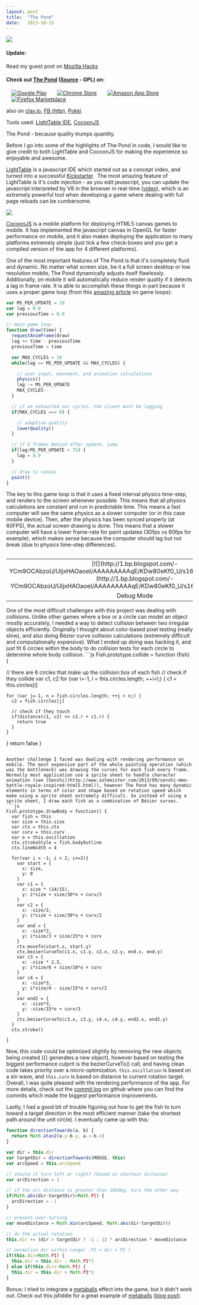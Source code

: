 ```yaml
---
layout: post
title:  "The Pond"
date:   2013-10-15
---
```


[![](http://4.bp.blogspot.com/-clTSEFA6cpA/UlcE3Rjk9UI/AAAAAAAAAp0/6m_tJC8GrJ0/s1600/screenshot-menu-640-400.png)](http://thepond.zolmeister.com/)
#### Update:
Read my guest post on&nbsp;[Mozilla Hacks](https://hacks.mozilla.org/2013/11/the-pond-building-a-multi-platform-html5-game/)

#### Check out [**The Pond**](http://thepond.zolmeister.com/)&nbsp;([Source](https://github.com/Zolmeister/pond)&nbsp;-&nbsp;GPL) on:

<a href="https://play.google.com/store/apps/details?id=com.Zolmeister.ThePond" imageanchor="1" style="margin-left: 1em; margin-right: 1em;float:left" target="_blank">
<img alt="Google Play" border="0" src="http://4.bp.blogspot.com/-cPl79M_hD18/UlmrBIx0XrI/AAAAAAAAAqs/hl6MfbFZWFI/s1600/play-store-icon.png" title="Google Play">
</a>
<a href="https://chrome.google.com/webstore/detail/the-pond/aonjkompolbfgipkpgmcgiakfghibjmm" imageanchor="1" style="margin-left: 1em; margin-right: 1em;float:left" target="_blank">
<img alt="Chrome Store" border="0" src="http://1.bp.blogspot.com/-SrpGXzQgk2w/UlmrFZ6xLfI/AAAAAAAAAq0/Sgx3BnEddh8/s1600/chrome-store.png" title="Chrome Store">
</a>
<a href="http://www.amazon.com/Zolmeister-The-Pond/dp/B00FROOKHI" imageanchor="1" style="margin-left: 1em; margin-right: 1em;float:left" target="_blank">
<img alt="Amazon App Store" border="0" src="http://1.bp.blogspot.com/-O77qDjuQ2as/UlmrJ9J2nnI/AAAAAAAAAq8/JcDbIGnWAjw/s1600/amazon-app-store-app.png" title="Amazon App Store">
</a>
<a href="https://marketplace.firefox.com/app/the-pond/" imageanchor="1" style="margin-left: 1em; margin-right: 1em;" target="_blank">
<img alt="Firefox Marketplace" border="0" src="http://4.bp.blogspot.com/-kIy9Qf9ks0Y/UlmqRdpFQGI/AAAAAAAAAqo/QyVriwr-zig/s1600/firefox-marketplace.png" title="Firefox Marketplace">
</a>


also on&nbsp;[clay.io](http://clay.io/game/thepond), [FB (http)](http://apps.facebook.com/inthepond), [Pokki](https://www.pokki.com/app/The-Pond)

Tools used: [LightTable IDE](http://www.lighttable.com/), [CocoonJS](http://www.ludei.com/tech/cocoonjs)

The Pond - because quality trumps quantity.

Before I go into some of the highlights of The Pond in code, I would like to give credit to both LightTable and CocoonJS for making the experience so enjoyable and awesome.

[LightTable](http://www.lighttable.com/) is a javascript IDE which started out as a concept video, and turned into a successful [Kickstarter](http://www.kickstarter.com/projects/ibdknox/light-table). &nbsp;The most amazing feature of LightTable is it's code injection - as you edit javascript, you can update the javascript interpreted by V8 in the browser in real-time ([video](http://www.youtube.com/watch?v=gtXpOD6jFls)), which is an extremely powerful tool when developing a game where dealing with full page reloads can be cumbersome.

[![](http://4.bp.blogspot.com/-L_jM7rzHhi4/UljxPJSutUI/AAAAAAAAAqM/229Poch2jTo/s1600/icon-90.png)](http://4.bp.blogspot.com/-L_jM7rzHhi4/UljxPJSutUI/AAAAAAAAAqM/229Poch2jTo/s1600/icon-90.png)

[CocoonJS](http://www.ludei.com/tech/cocoonjs) is a mobile platform for deploying HTML5 canvas games to mobile. It has implemented the javascript canvas in OpenGL for faster performance on mobile, and it also makes deploying the application to many platforms extremely simple (just tick a few check-boxes and you get a compiled version of the app for 4 different platforms).

One of the most important features of The Pond is that it's completely fluid and dynamic. No matter what screen size, be it a full screen desktop or low resolution mobile, The Pond dynamically adjusts itself flawlessly. Additionally, on mobile it will automatically reduce render quality if it detects a lag in frame rate. It is able to accomplish these things in part because it uses a proper game loop (from this [amazing article](http://gameprogrammingpatterns.com/game-loop.html) on game loops):
```js
var MS_PER_UPDATE = 18
var lag = 0.0
var previousTime = 0.0

// main game loop
function draw(time) {
  requestAnimFrame(draw)
  lag += time - previousTime
  previousTime = time

  var MAX_CYCLES = 18
  while(lag >= MS_PER_UPDATE && MAX_CYCLES) {

    // user input, movement, and animation calculations
    physics()
    lag -= MS_PER_UPDATE
    MAX_CYCLES--
  }

  // if we exhausted our cycles, the client must be lagging
  if(MAX_CYCLES === 0) {

    // adaptive quality
    lowerQuality()
  }

  // if 5 frames behind after update, jump
  if(lag/MS_PER_UPDATE > 75) {
    lag = 0.0
  }

  // draw to canvas
  paint()
}
```
The key to this game loop is that it uses a fixed interval physics time-step, and renders to the screen whenever possible. This means that all physics calculations are constant and run in predictable time. This means a fast computer will see the same physics as a slower computer (or in this case mobile device). Then, after the physics has been synced properly (at 60FPS), the actual screen drawing is done. This means that a slower computer will have a lower frame-rate for paint updates (30fps vs 60fps for example), which makes sense because the computer should lag but not break (due to physics time-step differences).

<table cellpadding="0" cellspacing="0" class="tr-caption-container" style="float: right; margin-left: 1em; text-align: right;"><tbody><tr><td style="text-align: center;">[![](http://1.bp.blogspot.com/-YCm9OCAbzoU/UljxHAOaoeI/AAAAAAAAAqE/KDw80eKf0_U/s1600/Selection_042.png)](http://1.bp.blogspot.com/-YCm9OCAbzoU/UljxHAOaoeI/AAAAAAAAAqE/KDw80eKf0_U/s1600/Selection_042.png)</td></tr><tr><td class="tr-caption" style="text-align: center;">Debug Mode</td></tr></tbody></table>One of the most difficult challenges with this project was dealing with collisions. Unlike other games where a box or a circle can model an object mostly accurately, I needed a way to detect collision between two irregular objects efficiently. Originally I thought about color-based pixel testing (really slow), and also doing Bézier curve collision calculations (extremely difficult and computationally expensive). What I ended up doing was hacking it, and just fit 6 circles within the body to do collision tests for each circle to determine whole body collision.
```js
Fish.prototype.collide = function (fish) {

  // there are 6 circles that make up the collision box of each fish
  // check if they collide
  var c1, c2
  for (var i=-1, l = this.circles.length; ++i<l;) {
    c1 = this.circles[i]

    for (var j=-1, n = fish.circles.length; ++j < n;) {
      c2 = fish.circles[j]

      // check if they touch
      if(distance(c1, c2) <= c2.r + c1.r) {
        return true
      }
    }
  }
  return false
}
```

Another challenge I faced was dealing with rendering performance on mobile. The most expensive part of the whole painting operation (which was the bottleneck) was drawing the curves for each fish every frame. Normally most application use a sprite sheet to handle character animation (see [Senshi](http://www.zolmeister.com/2013/09/senshi-mmo-battle-royale-inspired-html5.html)), however The Pond has many dynamic elements in terms of color and shape based on rotation speed which make using a sprite sheet extremely difficult. So instead of using a sprite sheet, I draw each fish as a combination of Bézier curves.
```js
Fish.prototype.drawBody = function() {
  var fish = this
  var size = this.size
  var ctx = this.ctx
  var curv = this.curv
  var o = this.oscillation
  ctx.strokeStyle = fish.bodyOutline
  ctx.lineWidth = 4

  for(var i = -1; i < 2; i+=2){
    var start = {
      x: size,
      y: 0
    }
    var c1 = {
      x: size * (14/15),
      y: i*size + size/30*o + curv/3
    }
    var c2 = {
      x: -size/2,
      y: i*size + size/30*o + curv/2
    }
    var end = {
      x: -size*2,
      y: i*size/3 + size/15*o + curv
    }
    ctx.moveTo(start.x, start.y)
    ctx.bezierCurveTo(c1.x, c1.y, c2.x, c2.y, end.x, end.y)
    var c3 = {
      x: -size * 2.5,
      y: i*size/6 + size/10*o + curv
    }
    var c4 = {
      x: -size*3,
      y: i*size/4 - size/15*o + curv/2
    }
    var end2 = {
      x: -size*3,
      y: -size/15*o + curv/3
    }
    ctx.bezierCurveTo(c3.x, c3.y, c4.x, c4.y, end2.x, end2.y)
  }
  ctx.stroke()

}
```

Now, this code could be optimized slightly by removing the new objects being created ({} generates a new object), however based on testing the biggest performance culprit is the bezierCurveTo() call, and having clean code takes priority over a micro-optimization. `this.oscillation` is based on a sin wave, and `this.curv` is based on distance to current rotation target. Overall, I was quite pleased with the rendering performance of the app. For more details, check out the [commit log](https://github.com/Zolmeister/pond/commits/master) on github where you can find the commits which made the biggest performance improvements.

Lastly, I had a good bit of trouble figuring out how to get the fish to turn toward a target direction in the most efficient manner (take the shortest path around the unit circle). I eventually came up with this:
```js
function directionTowards(a, b) {
  return Math.atan2(a.y-b.y, a.x-b.x)
}

var dir = this.dir
var targetDir = directionTowards(MOUSE, this)
var arcSpeed = this.arcSpeed

// should it turn left or right? (based on shortest distance)
var arcDirection = 1

// if the arc distance is greater than 180deg, turn the other way
if(Math.abs(dir-targetDir)>Math.PI) {
  arcDirection = -1
}

// prevent over-turning
var moveDistance = Math.min(arcSpeed, Math.abs(dir-targetDir))

// do the actual rotation
this.dir += (dir > targetDir ? -1 : 1) * arcDirection * moveDistance

// normalize dir within range( -PI < dir < PI )
if(this.dir>Math.PI) {
  this.dir = this.dir - Math.PI*2
} else if(this.dir<-Math.PI) {
  this.dir = this.dir + Math.PI*2
}
```
Bonus: I tried to integrate a [metaballs](http://en.wikipedia.org/wiki/Metaballs) effect into the game, but it didn't work out. Check out this jsfiddle for a great example of [metaballs](http://jsfiddle.net/loktar/TscNZ/) ([blog post](http://www.somethinghitme.com/2012/06/06/2d-metaballs-with-canvas/)).
